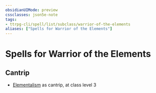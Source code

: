 ```yaml
---
obsidianUIMode: preview
cssclasses: json5e-note
tags:
- ttrpg-cli/spell/list/subclass/warrior-of-the-elements
aliases: ["Spells for Warrior of the Elements"]
---
```

# Spells for Warrior of the Elements

## Cantrip

- [Elementalism](elementalism-xphb "XPHB") as cantrip, at class level 3